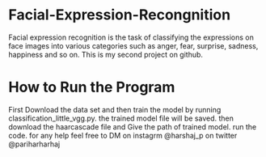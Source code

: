# Facial-Expression-Recongnition
Facial expression recognition is the task of classifying the expressions on face images into various categories such as anger, fear, surprise, sadness, happiness and so on.
This is my second project on github.
# How to Run the Program
First Download the data set and then train the model by running classification_little_vgg.py.
the trained model file will be saved.
then download the haarcascade file and Give the path of trained model.
run the code.
for any help feel free to DM
on instagrm @harshaj_p
on twitter @pariharharhaj
